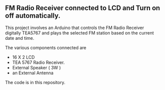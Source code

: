 ## FM Radio Receiver connected to LCD and Turn on off automatically.

This project involves an Arduino that controls the FM Radio Receiver digitally
TEA5767 and plays the selected FM station based on the current date and time.

The various components connected are 
- 16 X 2 LCD
- TEA 5767 Radio Receiver.
- External Speaker ( 3W ) 
- an External Antenna

The code is in this repository.
